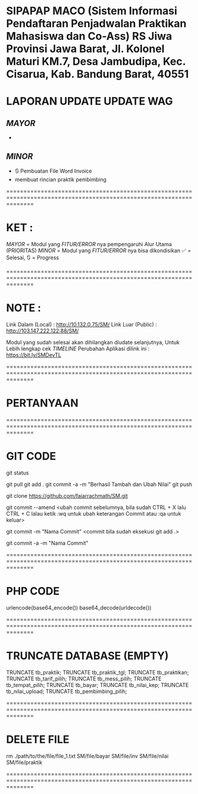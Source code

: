 SIPAPAP MACO (Sistem Informasi Pendaftaran Penjadwalan Praktikan Mahasiswa dan Co-Ass)
RS Jiwa Provinsi Jawa Barat, Jl. Kolonel Maturi KM.7, Desa Jambudipa, Kec. Cisarua, Kab. Bandung Barat, 40551
===================================================================================================================

# LAPORAN UPDATE UPDATE WAG

## _*MAYOR*_

-

## _*MINOR*_

- 🔃 Pembuatan File Word Invoice
- membuat rincian praktik pembimbing

====================================================================================================================

# KET :

_*MAYOR*_ = Modul yang _*FITUR/ERROR*_ nya pempengaruhi Alur Utama (PRIORITAS)
_*MINOR*_ = Modul yang _*FITUR/ERROR*_ nya bisa dikondisikan
✅ = Selesai, 🔃 = Progress

====================================================================================================================

# NOTE :

Link Dalam (Local) : http://10.132.0.75/SM/
Link Luar (Public) : http://103.147.222.122:88/SM/

Modul yang sudah selesai akan dihilangkan diudate selanjutnya,
Untuk Lebih lengkap cek _*TIMELINE*_ Perubahan Aplikasi dilink ini : https://bit.ly/SMDevTL

====================================================================================================================

# PERTANYAAN

====================================================================================================================

# GIT CODE

git status

git pull
git add .
git commit -a -m "Berhasil Tambah dan Ubah Nilai"
git push

git clone https://github.com/fajarrachmath/SM.git

git commit --amend
<ubah commit sebelumnya, bila sudah CTRL + X lalu CTRL + C lalau ketik :wq untuk ubah keterangan Commit atau :qa untuk keluar>

git commit -m "Nama Commit"
<commit bila sudah eksekusi git add .>

git commit -a -m "Nama Commit"
<commit semua file yang dirubah>

====================================================================================================================

# PHP CODE

urlencode(base64_encode())
base64_decode(urldecode())

====================================================================================================================

# TRUNCATE DATABASE (EMPTY)

TRUNCATE tb_praktik;
TRUNCATE tb_praktik_tgl;
TRUNCATE tb_praktikan;
TRUNCATE tb_tarif_pilih;
TRUNCATE tb_mess_pilih;
TRUNCATE tb_tempat_pilih;
TRUNCATE tb_bayar;
TRUNCATE tb_nilai_kep;
TRUNCATE tb_nilai_upload;
TRUNCATE tb_pembimbing_pilih;

====================================================================================================================

# DELETE FILE

rm ./path/to/the/file/file_1.txt SM/file/bayar
SM/file/inv
SM/file/nilai
SM/file/praktik

====================================================================================================================
